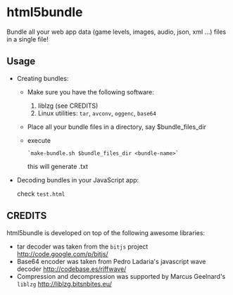 html5bundle
===========
Bundle all your web app data (game levels, images, audio, json, xml ...) files in a single file!

Usage
------
- Creating bundles:
  - Make sure you have the following software:
    1. liblzg (see CREDITS)
    2. Linux utilities: `tar`, `avconv`, `oggenc`, `base64`
  - Place all your bundle files in a directory, say $bundle_files_dir
  - execute

        `make-bundle.sh $bundle_files_dir <bundle-name>`
    this will generate <bundle-name>.txt
   
- Decoding bundles in your JavaScript app:

  check `test.html`


CREDITS
-------
html5bundle is developed on top of the following awesome libraries:
- tar decoder was taken from the `bitjs` project http://code.google.com/p/bitjs/
- Base64 encoder was taken from Pedro Ladaria's javascript wave decoder http://codebase.es/riffwave/
- Compression and decompression was supported by Marcus Geelnard's `liblzg` http://liblzg.bitsnbites.eu/
